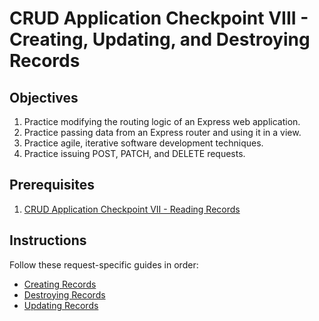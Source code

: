 # CRUD Application Checkpoint VIII - Creating, Updating, and Destroying Records

## Objectives

  1. Practice modifying the routing logic of an Express web application.
  2. Practice passing data from an Express router and using it in a view.
  3. Practice agile, iterative software development techniques.
  4. Practice issuing POST, PATCH, and DELETE requests.

## Prerequisites

  1. [CRUD Application Checkpoint VII - Reading Records](/projects/crud-application/checkpoints/app-navigation/checkpoint.md)

## Instructions

Follow these request-specific guides in order:

  + [Creating Records](creating-records.md)
  + [Destroying Records](destroying-records.md)
  + [Updating Records](updating-records.md)
